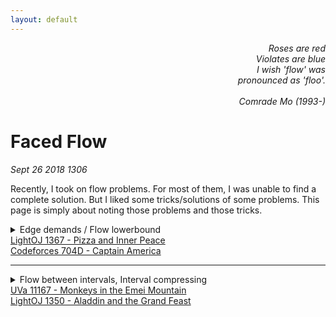 ```yaml
---
layout: default
---
```


<div style="text-align: right; font-style: oblique;">
  Roses are red<br/>
  Violates are blue<br/>
  I wish 'flow' was<br/>
  pronounced as 'floo'.<br/>
  <br/>
  Comrade Mo (1993-)
</div>

# Faced Flow
_Sept 26 2018 1306_

Recently, I took on flow problems. For most of them, I was unable to find a complete solution. But I liked some tricks/solutions of some problems. This page is simply about noting those problems and those tricks.

<details>
  <summary>
    Edge demands / Flow lowerbound<br/>
    <a href="http://lightoj.com/volume_showproblem.php?problem=1367">LightOJ 1367 - Pizza and Inner Peace</a><br/>
    <a href="https://codeforces.com/problemset/problem/704/D">Codeforces 704D - Captain America</a>
  </summary>
  <br>
  In the given graph, a number of flow needs to be passed at least through edges. This value of minimum flow varies depending on edges. This is a good note solving this problem: <a href="http://jeffe.cs.illinois.edu/teaching/algorithms/notes/25-maxflowext.pdf">#</a>
</details>

<hr/>

<details>
  <summary>
    Flow between intervals, Interval compressing<br/>
    <a href="https://uva.onlinejudge.org/index.php?option=com_onlinejudge&Itemid=8&category=24&page=show_problem&problem=2108">UVa 11167 - Monkeys in the Emei Mountain</a><br/>
    <a href="http://lightoj.com/volume_showproblem.php?problem=1350">LightOJ 1350 - Aladdin and the Grand Feast</a>
  </summary>
  <br/>

  Both problems are quite the same. The UVa Monkeys:

  <blockquote>
    Xuexue is a pretty monkey living in the Emei mountain. She is extremely thirsty during time 2 and
    time 9 everyday, so she must drink 2 units water during this period. She may drink water more than
    once, as long as the total amount of water she drinks is exactly 2 - she never drinks more than she
    needs. Xuexue drinks 1 unit water in one time unit, so she may drinks from time 2 to time 4, or from
    3 to 5, . . ., or from 7 to 9, or even drinks twice: first from 2 to 3, then from 8 to 9. But she can’t drink
    from 1 to 3 since she’s not thirsty at time 1, and she can’t drink from 8 to 10, since she must finish at
    time 9.
    <br/><br/>
    There are many monkeys like Xuexue: we use a triple (v, a, b) to describe a monkey who is thirsty
    during time a and b, and must drink exactly v units of water during that period. Every monkey drinks
    at the same speed (i.e. one unit water per unit time).
    <br/><br/>
    Unfortunately, people keep on doing something bad on the environment in Emei Mountain. Eventually,
    there are only one unpolluted places for monkeys to drink. Further more, the place is so small
    that at most m monkeys can drink water together. Monkeys like to help each other, so they want to
    find a way to satisfy all the monkeys’ need. Could you help them?
  </blockquote>

  I think the solution is best explained <a href="https://abitofcs.blogspot.com/2014/12/uva-11167-monkeys-in-emei-mountain.html">here</a>.

  <blockquote>
    A pretty tough maxflow problem. Oh yes, this is a bipartite matching problem between N monkeys and 50000 time intervals. The simplest way to think about this problem is to have N nodes representing monkeys, 50000 nodes representing time intervals, and two nodes S and T which are source and sink respectively. A monkey has to drink v times, hence we add an edge between S and that monkey with capacity v. This monkey can drink from time interval s to t, so we add an edge to each time interval from s to t by capacity 1 each. Finally, each time interval can only be shared between M monkeys, so for each time interval we add an edge to T with capacity M. The maximum flow from S to T will give us the maximum bipartite matching between the monkeys and the time intervals. If this maximum flow exactly equals to the total times all monkeys have to drink, we have found a valid matching.
    <br/><br/>
    However, that is only half of the story. If we implement it directly using 50000 time intervals, we are faced with a huge running time (since it is O(VE2), with V at least 50000 and E is O(V2), with best case running time of O(V2), still too big). Hence we need to consider the time intervals in a more compressed manner. The easiest way to do this is by breaking the intervals (s,t) into smaller intervals only if there are intersections with other intervals. (E.g., if we have monkey 1 drinking from interval (3, 7), and monkey 2 drinking from interval (4, 12), we can break the intervals into (3, 4), (4, 7), and (7, 12) ). What is the bound of the number of intervals in the end? We can think of this incrementally, in each addition of monkey, we will have to break at most two existing interval, introducing 2 new interval segments. Hence in total we will have O(N) intervals. Thus we have pushed V to O(N). :D
  <br/><br/>  
    The last thing needed is a careful implementation and a strong heart to face several WAs..
  </blockquote>

  <details>
    <summary>C++ Implementation of LightOJ 1350</summary>
    <script src="https://pastebin.com/embed_js/HWiw3gkK">Solution of LightOJ 1350</script>
  </details>
</details>
